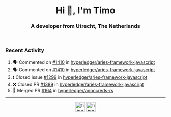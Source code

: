 <h1 align="center">Hi 👋, I'm Timo</h1>
<h3 align="center">A developer from Utrecht, The Netherlands</h3>
<br/>
<!-- https://github.com/rahuldkjain/github-profile-readme-generator --!>

<!--  <p align="left"><img src="https://github-readme-stats.vercel.app/api?username=timoglastra&show_icons=true&count_private=true&" alt="timoglastra" /></p> --!>

<!--
Github language stats
<p align="left"><img src="https://github-readme-stats.vercel.app/api/top-langs/?username=timoglastra&layout=compact" alt="timoglastra" /><p>
-->

<!-- Codestats language stats -->
<!-- <p align="left"><img src="https://codestats-readme.vercel.app/api/top-langs/?username=timoglastra&layout=compact&language_count=12" alt="timoglastra" /><p>    --!>
  
<h3>Recent Activity</h3>

<!--START_SECTION:activity-->
1. 🗣 Commented on [#1410](https://github.com/hyperledger/aries-framework-javascript/issues/1410) in [hyperledger/aries-framework-javascript](https://github.com/hyperledger/aries-framework-javascript)
2. 🗣 Commented on [#1410](https://github.com/hyperledger/aries-framework-javascript/issues/1410) in [hyperledger/aries-framework-javascript](https://github.com/hyperledger/aries-framework-javascript)
3. ❗️ Closed issue [#1299](https://github.com/hyperledger/aries-framework-javascript/issues/1299) in [hyperledger/aries-framework-javascript](https://github.com/hyperledger/aries-framework-javascript)
4. ❌ Closed PR [#1389](https://github.com/hyperledger/aries-framework-javascript/pull/1389) in [hyperledger/aries-framework-javascript](https://github.com/hyperledger/aries-framework-javascript)
5. 🎉 Merged PR [#164](https://github.com/hyperledger/anoncreds-rs/pull/164) in [hyperledger/anoncreds-rs](https://github.com/hyperledger/anoncreds-rs)
<!--END_SECTION:activity-->

---

<p align="center">
<a href="https://twitter.com/timoglastra" target="blank"><img align="center" src="https://cdn.jsdelivr.net/npm/simple-icons@3.0.1/icons/twitter.svg" alt="timoglastra" height="30" width="30" /></a>
<a href="https://linkedin.com/in/timoglastra" target="blank"><img align="center" src="https://cdn.jsdelivr.net/npm/simple-icons@3.0.1/icons/linkedin.svg" alt="timoglastra" height="30" width="30" /></a>
</p>



